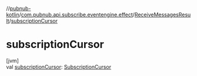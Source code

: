 //[pubnub-kotlin](../../../index.md)/[com.pubnub.api.subscribe.eventengine.effect](../index.md)/[ReceiveMessagesResult](index.md)/[subscriptionCursor](subscription-cursor.md)

# subscriptionCursor

[jvm]\
val [subscriptionCursor](subscription-cursor.md): [SubscriptionCursor](../../com.pubnub.api.subscribe.eventengine.event/-subscription-cursor/index.md)
